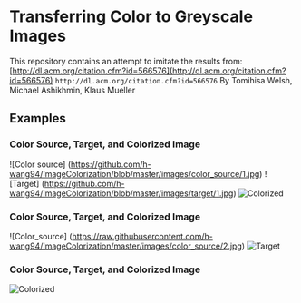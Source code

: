 # Transferring Color to Greyscale Images

This repository contains an attempt to imitate the results from:
[http://dl.acm.org/citation.cfm?id=566576](http://dl.acm.org/citation.cfm?id=566576)
`http://dl.acm.org/citation.cfm?id=566576`
By Tomihisa Welsh, Michael Ashikhmin, Klaus Mueller

## Examples

### Color Source, Target, and Colorized Image
![Color source] (https://github.com/h-wang94/ImageColorization/blob/master/images/color_source/1.jpg)
![Target] (https://github.com/h-wang94/ImageColorization/blob/master/images/target/1.jpg)
![Colorized](https://github.com/h-wang94/ImageColorization/blob/master/output/1.jpg?raw=true)

### Color Source, Target, and Colorized Image
![Color_source] (https://raw.githubusercontent.com/h-wang94/ImageColorization/master/images/color_source/2.jpg)
![Target](https://github.com/h-wang94/ImageColorization/blob/master/images/target/2.jpg)
### Color Source, Target, and Colorized Image
![Colorized](https://github.com/h-wang94/ImageColorization/blob/master/output/2.jpg?raw=true)
